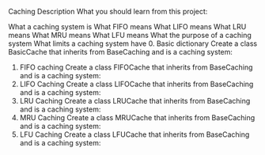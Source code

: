 Caching
Description
What you should learn from this project:

What a caching system is
What FIFO means
What LIFO means
What LRU means
What MRU means
What LFU means
What the purpose of a caching system
What limits a caching system have
0. Basic dictionary
Create a class BasicCache that inherits from BaseCaching and is a caching system:
1. FIFO caching
Create a class FIFOCache that inherits from BaseCaching and is a caching system:
2. LIFO Caching
Create a class LIFOCache that inherits from BaseCaching and is a caching system:
3. LRU Caching
Create a class LRUCache that inherits from BaseCaching and is a caching system:
4. MRU Caching
Create a class MRUCache that inherits from BaseCaching and is a caching system:
5. LFU Caching
Create a class LFUCache that inherits from BaseCaching and is a caching system:
